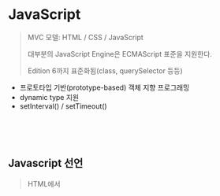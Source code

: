 # JavaScript

> MVC 모델: HTML / CSS / JavaScript
>
> 대부분의 JavaScript Engine은 ECMAScript 표준을 지원한다.
>
> Edition 6까지 표준화됨(class, querySelector 등등)

* 프로토타입 기반(prototype-based) 객체 지향 프로그래밍
* dynamic type 지원
* setInterval() / setTimeout()

​          

​         

## Javascript 선언

> HTML에서 <script> 태그 사용

*  <script> : 내부 어느 곳에서나 선언 가능

  * **<body>안 끝 부분에 둘 것을 권장 = <head>에 두면 초기화 시간이 오래걸림**

  * src: 외부 스크립트 파일의 경로

    ```html
    <script src="hello.js" type="text/javascript">
    console.log("실행되지 않는 구문") <!-- 위 경로의 스크립트 파일에 의해 모두 덮어씌워짐 -->
    </script>
    
    <script> <!--여긴 출력: 덮어씌워지지 않음-->
      hello("new World!!!")
    </script>
    ```

  * type: 생략가능, `text/javascript` 나 `module` 사용

  * 위에서부터 아래로 차례차례 실행한다.

  * **변수 선언** `var` : 맨 뒤에서나, 내부에서 정의해도 전역에서 사용 가능 **(=Hoisting)**

    * 현재 선언문이 해당 Scope의 처음으로 옮겨진 것처럼 동작하는 특성. Ex) `var`, `function`

    ```javascript
    console.log("1 :",x); //출력이 된다
    var x = 10;
    ```

​            

​             

## Javascript 시작

> var 사용을 지양하고 let 이나 const로 변수를 선언한다.

* 주석: `//`  `/* */`

* 변수 선언: `var`, `let`, `const`

  * `let`과 `const`는 재선언이 불가능하다.

* 변수형 조사: `typeof()` 연산자

  ```javascript
   console.log(typeof a); //괄호를 열지 않아도 실행됨: 연산자
   console.log(typeof(a)); //괄호를 열지 않아도 실행됨
  ```

  

​	

### 구구단 출력하기

```javascript
   <script>
        for(let i=2; i<10; i++){
            for(let j=1; j<10; j++){
                console.log(i+" * "+j+" = "+i*j);
            }
        }
    </script>
```

​      

### 시계 구현

```javascript
<script>
  window.onload = function(){
  setInterval(showTime,1000);
	};

  function showTime(){
    let view = document.getElementById("view");
    let date = new Date();
    view.innerHTML = date.toLocaleDateString() + " " + date.toLocaleTimeString();
  }
</script>
```

​            

​           

## JavaScript 문법

> 자바스크립트는 문자는 존재하지 않으며 문자열만 있다.

### 자료형(data type)

| 자료형    | typeof 연산 | 설명                            |
| --------- | ----------- | ------------------------------- |
| 숫자형    | number      | 정수/실수(float,double X)       |
| 문자열형  | string      | 문자('', "")                    |
| boolean형 | boolean     | 참(true), 거짓(false)           |
| undefined | undefined   | **변수가 선언**되었지만 초기화X |
| null      | object      | 값이 존재X                      |

​        

### 연산

> **자바스크립트의 연산은 무조건 반환값이 존재한다.** (undefined, null, Infinity)

* 0으로 나누는 값에 대해 오류가 발생하지 않는다

  * `Infinity` 라는 무한대를 나타내는 상수로 나타난다.
  * `Nan`: 계산식의 결과가 숫자가 아님을 나타냄

* 이스케이프 시퀀스 `\`

  ```javascript
  console.log('작은 따옴표 안 \'작은 따옴표 \'');
  ```

* boolean과 연계: **[ semi-boolean 지원 ]**

  * false : 비어있는 문자열, null, undefined, 0

* 자동 형 변환(동적 타이핑, Dynamic Typing)

  ```javascript
  console.log("40"-5);
  ```

     

​       

### 연산자

> **주의: ==, != 은 형 변환을 지원하지만 ===과 !==은 형 변환을 지원하지 않으므로 경우에 따라 사용한다**

* `delete` : 파이썬과 마찬가지로 변수 삭제 지원
* `instanceof`: 자바스크립트와 마찬가지로 클래스 상속 판단 가능
* `in`: 프로퍼티가 존재하는지 확인



* eval() : 연산의 결과값을 나타낸다. **caller 의 권한으로 실행하기 때문에 해킹의 위험이 있으므로 사용을 지양한다.**

  ```javascript
  console.log(eval(23+4+5/2+7));
  console.log(eval("23+4+5/2+7"));
  ```

​         

### 조건문 / 반복문

* if

  ```javascript
  	if(score >= 90) {
  		console.log('A 학점입니다.');	// A 학점입니다. 출력됨.
  	} else if(score >= 80) {
  		console.log('B 학점입니다.');
  	} else if(score >= 70) {
  		console.log('C 학점입니다.');
  	} else {
  		console.log('F 학점입니다.');
  	}
  ```

* switch: case / break / default

  ```javascript
  	var score2 = 78;
  	
  	switch(parseInt(score2 / 10)) {
  	case 10 : case 9 : console.log('A 학점입니다.'); break;
  	case 8 : console.log('B 학점입니다.'); break;
  	case 7 : console.log('C 학점입니다.'); break;	// C 학점입니다. 출력됨.
  	default : console.log('F 학점입니다.'); 
  	}
  ```

* while

  ```javascript
  	var number = 1, sum = 0;
  	
  	while(number < 11) {
  		sum += number;
  		number++;
  	}
  	console.log(sum);
  ```

* do / while

  ```javascript
  	number = 1;
  	sum = 0;
  	
  	do{
  		sum += number;
  		number++;
  	} while(number < 11);
  	console.log(sum);
  ```

* for : **for ~ of(배열만) / in(객체) 문을 활용**  

  ```javascript
  	sum = 0;
  	
  	for(var number=1;number<11;number++) {
  		sum += number;
  	}
  	console.log(sum);
  ```



​         

### 객체

> 파이썬의 Dictionary, Java의 Map이 있다면 Javascript에는 Object(객체)가 있다. 
>
> 객체는 복사되지 않고 **참조됨**을 주의한다.

* boolean, null, undefined 는 객체가 아니다.
  * 근데 변수에 null을 할당하고 typeof 연산을 수행하면 object로 나온다.
* 객체는 **Key, Value**로 구성되어있다. = 이 두개를 묶어 **Property**라고 한다.(Python은 items)
  * 자바스크립트에서 함수 또한 객체므로 **Value**의 값으로 함수를 사용 가능하다.
  * 프로토타입(prototype)이라는 특별한 프로퍼티를 포함

​       

#### 객체 생성

* `{ }` 로 정의

  ```javascript
  var student = {
    name: "홍길동",
    info: function(){
      console.log("객체 함수");
  	}, //obj 메서드
  };
  
  let student = { };
  ```

* `new Object()` 생성자 함수

  ```javascript
  var student = new Object();
  
  student.name = "홍길동"; //값을 추가하는 방법
  ```

* 생성자 함수 이용

  ```javascript
  function Student(name, area, classNum){
  	this.name = name;
    this.area = area;
    this.classNum = classNum;
  }
  
  
  var student1 = new Student("홍길동", "서울", 20);
  ```

​        

### 조회

```javascript
console.log(student.age);
console.log(student["age"]);
console.log(student["user-name"]); //속성명에 연산자가 있으면 [ ]로 호출 
```

​      

### 변경/제거

```javascript
student.age = 30; //값 변경, 만약 key가 없다면 값이 아예 추가된다.
student['age'] = 30; //값 변경, 만약 key가 없다면 값이 아예 추가된다.

delete student.age; //값 삭제
```

​            

​          

## 함수

> 자바스크립트에서 **함수는 일급(first-class) 객체이다.**
>
> 함수를 변수, 객체, 배열 등에 저장할 수 있고 다른 인자나 리턴 값으로 사용 가능하다.
>
> 함수는 실행 중에 동적으로 생성 가능하다. 
>
> 함수 또한 **선언된 이후 Hoisting** 된다. = **너무 많은 함수 선언시 변수 객체를 많이 사용하므로 응답속도 저하**

### 함수 생성

```javascript
//함수 선언
function 함수명(매개변수1, 매개변수2,....,매개변수3){
	//함수 내용
}
```

```javascript
//함수를 변수로 저장
var 함수명 = function(매개변수1, 매개변수2,....,매개변수3){
	//함수 내용
}
```

```javascript
// Function 생성자 함수
var 함수명 = new Function("매개변수1", "매개변수2",....,"매개변수n");
```

​       

### 함수 호출

```javascript
function(매개변수1, 매개변수2,...,매개변수n);
```

​        

### 주의

* 함수 선언문이 아닌 **함수 표현식**의 경우 **변수 호이스팅**이 일어나지 않음

  ```javascript
  var result = plus(5, 7); //함수를 찾아야함: 하지만 plus는 var로 정의 = TypeError
  console.log(result);
  
  var plus = function(num1, num2){ //함수 선언이 아닌 표현식이므로 호이스팅이 일어나지 않음
  	return num1 + num2;
  };
  ```

* 매개변수가 함수 정의시 생기는 것보다 많아도 호출 가능

  ```javascript
  	<script>
  		function m1(a,b){ //매개변수로 2개를 받을 수 있지만 그 이상 넣어도 arguments로 연산 가능
  			let tot = 0;
  			for(let i of arguments){
  				tot += i;
  			}
  			return tot;
  		}
  		console.log(m1(1,2,3,4,5));
  	</script>
  ```

  ​       

### 콜백 함수

> 특정 이벤트가 발생했을 때 시스템이 함수를 호출
>
> 주로 비동기식 처리 모델에서 사용된다

* 이벤트 핸들러에서의 처리 예

```javascript
<button id="btn">click!</button>

<script type="text/javascript">
  var btn = document.getElementById('btn');
	btn.addEventListener('click', function(){
    console.log('안녕하세요!');
  })
</script>
```

​      

* setTimeout()의 예

```javascript
setTimeout(function(){
	console.log('3초 후 실행됩니다.');
}, 3000);
```

